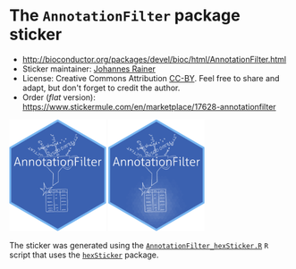 # The `AnnotationFilter` package sticker

* http://bioconductor.org/packages/devel/bioc/html/AnnotationFilter.html
* Sticker maintainer: [Johannes Rainer](https://github.com/jotsetung/)
* License: Creative Commons Attribution
  [CC-BY](https://creativecommons.org/licenses/by/2.0/). Feel free to
  share and adapt, but don't forget to credit the author.
* Order (*flat* version): https://www.stickermule.com/en/marketplace/17628-annotationfilter

<img src="./AnnotationFilter.png" height="200">

<img src="./AnnotationFilter_hl.png" height="200">

The sticker was generated using
the [`AnnotationFilter_hexSticker.R`](./AnnotationFilter_hexSticker.R) `R`
script that uses the [`hexSticker`](https://github.com/GuangchuangYu/hexSticker)
package.

